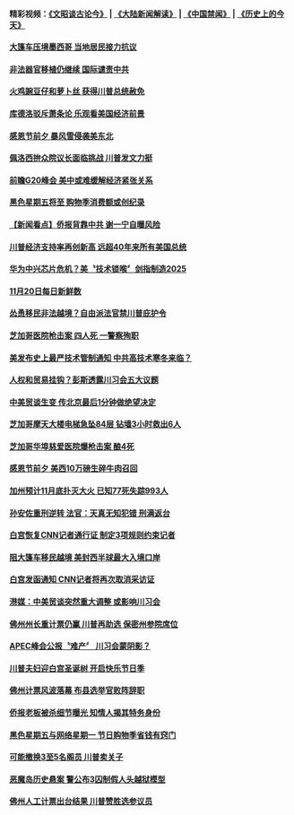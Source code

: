#### 精彩视频：[《文昭谈古论今》](https://github.com/gfw-breaker/wenzhao/blob/master/README.md?t=11210031) | [《大陆新闻解读》](https://github.com/gfw-breaker/ntdtv-comedy/blob/master/README.md?t=11210031) | [《中国禁闻》](https://github.com/gfw-breaker/ntdtv-news/blob/master/README.md?t=11210031) | [《历史上的今天》](https://github.com/gfw-breaker/today-in-history/blob/master/README.md?t=11210031) 

#### [大篷车压境墨西哥 当地居民接力抗议](../pages/news203/a1400157.md?t=11210031) 

#### [非法器官移植仍继续 国际谴责中共](../pages/news203/a1400155.md?t=11210031) 

#### [火鸡豌豆仔和萝卜丝 获得川普总统赦免](../pages/news203/a1400152.md?t=11210031) 

#### [库德洛驳斥萧条论 乐观看美国经济前景](../pages/news203/a1400151.md?t=11210031) 

#### [感恩节前夕 暴风雪侵袭美东北](../pages/news203/a1400147.md?t=11210031) 

#### [佩洛西拚众院议长面临挑战 川普发文力挺](../pages/news203/a1400142.md?t=11210031) 

#### [前瞻G20峰会 美中或难缓解经济紧张关系](../pages/news203/a1400141.md?t=11210031) 

#### [黑色星期五将至 购物季消费额或创纪录](../pages/news203/a1400140.md?t=11210031) 

#### [【新闻看点】侨报背靠中共 谢一宁自曝风险](../pages/news203/a1400138.md?t=11210031) 

#### [川普经济支持率再创新高 远超40年来所有美国总统](../pages/news203/a1400136.md?t=11210031) 

#### [华为中兴芯片危机？美〝技术锁喉〞剑指制造2025](../pages/news203/a1400134.md?t=11210031) 

#### [11月20日每日新鲜数](../pages/news203/a1400132.md?t=11210031) 

#### [怂恿移民非法越境？自由派法官禁川普庇护令](../pages/news203/a1400115.md?t=11210031) 

#### [芝加哥医院枪击案 四人死 一警察殉职](../pages/news203/a1400107.md?t=11210031) 

#### [美发布史上最严技术管制通知 中共高技术寒冬来临？](../pages/news203/a1399974.md?t=11210031) 

#### [人权和贸易挂钩？彭斯透露川习会五大议题](../pages/news203/a1400022.md?t=11210031) 

#### [中美贸谈生变 传北京最后1分钟做绝望决定](../pages/news203/a1400036.md?t=11210031) 

#### [芝加哥摩天大楼电梯急坠84层 钻墙3小时救出6人](../pages/news203/a1399914.md?t=11210031) 

#### [芝加哥华埠慈爱医院爆枪击案 酿4死](../pages/news203/a1400035.md?t=11210031) 

#### [感恩节前夕 美西10万磅生碎牛肉召回](../pages/news203/a1400047.md?t=11210031) 

#### [加州预计11月底扑灭大火 已知77死失踪993人](../pages/news203/a1400020.md?t=11210031) 

#### [孙安佐重刑逆转 法官：天真无知犯错 刑满返台](../pages/news203/a1400033.md?t=11210031) 

#### [白宫恢复CNN记者通行证 制定3项规则约束记者](../pages/news203/a1400015.md?t=11210031) 

#### [阻大篷车移民越境 美封西半球最大入境口岸](../pages/news203/a1399989.md?t=11210031) 

#### [白宫发函通知 CNN记者将再次取消采访证](../pages/news203/a1400005.md?t=11210031) 

#### [港媒：中美贸谈突然重大调整 或影响川习会](../pages/news203/a1399884.md?t=11210031) 

#### [佛州州长重计票仍赢 川普再助选 保密州参院席位](../pages/news203/a1400004.md?t=11210031) 

#### [APEC峰会公报〝难产〞 川习会蒙阴影？](../pages/news203/a1400003.md?t=11210031) 

#### [川普夫妇迎白宫圣诞树 开启快乐节日季](../pages/news203/a1399992.md?t=11210031) 

#### [佛州计票风波落幕 布县选举官败阵辞职](../pages/news203/a1399961.md?t=11210031) 

#### [侨报老板被杀细节曝光  知情人揭其特务身份](../pages/news203/a1399910.md?t=11210031) 

#### [黑色星期五与网络星期一 节日购物季省钱有窍门](../pages/news203/a1399917.md?t=11210031) 

#### [可能撤换3至5名阁员 川普卖关子](../pages/news203/a1399883.md?t=11210031) 

#### [恶魔岛历史悬案 警公布3囚制假人头越狱模型](../pages/news203/a1399887.md?t=11210031) 

#### [佛州人工计票出台结果 川普赞胜选参议员](../pages/news203/a1399905.md?t=11210031) 

